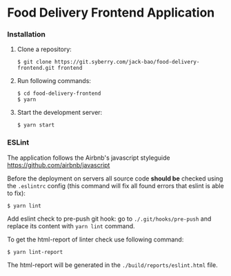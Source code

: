 # Food Delivery Frontend Application

### Installation

1. Clone a repository: 

   ```
   $ git clone https://git.syberry.com/jack-bao/food-delivery-frontend.git frontend
   ```

2. Run following commands:

   ```
   $ cd food-delivery-frontend
   $ yarn
   ```

3. Start the development server: 

   ```
   $ yarn start
   ```

### ESLint

The application follows the Airbnb's javascript styleguide https://github.com/airbnb/javascript

Before the deployment on servers all source code **should be** checked using the `.eslintrc` config (this command will fix all found errors that eslint is able to fix):

```
$ yarn lint
```

Add eslint check to pre-push git hook: go to `./.git/hooks/pre-push` and replace its content with `yarn lint` command.

To get the html-report of linter check use following command:

```
$ yarn lint-report
```

The html-report will be generated in the `./build/reports/eslint.html` file.
